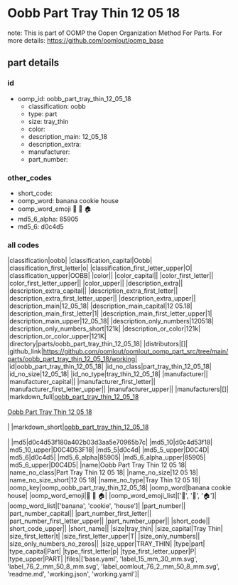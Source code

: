 # Oobb Part Tray Thin 12 05 18  

note: This is part of OOMP the Oopen Organization Method For Parts. For more details: https://github.com/oomlout/oomp_base

##  part details





### id
* oomp_id: oobb_part_tray_thin_12_05_18
  * classification: oobb
  * type: part
  * size: tray_thin
  * color: 
  * description_main: 12_05_18
  * description_extra: 
  * manufacturer: 
  * part_number: 

### other_codes
* short_code: 
* oomp_word: banana cookie house
* oomp_word_emoji :banana: :cookie: :house:
* md5_6_alpha: 85905
* md5_6: d0c4d5

### all codes 
|classification|oobb|
|classification_capital|Oobb|
|classification_first_letter|o|
|classification_first_letter_upper|O|
|classification_upper|OOBB|
|color||
|color_capital||
|color_first_letter||
|color_first_letter_upper||
|color_upper||
|description_extra||
|description_extra_capital||
|description_extra_first_letter||
|description_extra_first_letter_upper||
|description_extra_upper||
|description_main|12_05_18|
|description_main_capital|12 05.18|
|description_main_first_letter|1|
|description_main_first_letter_upper|1|
|description_main_upper|12_05_18|
|description_only_numbers|120518|
|description_only_numbers_short|121k|
|description_or_color|121k|
|description_or_color_upper|121K|
|directory|parts/oobb_part_tray_thin_12_05_18|
|distributors|[]|
|github_link|https://github.com/oomlout/oomlout_oomp_part_src/tree/main/parts/oobb_part_tray_thin_12_05_18/working|
|id|oobb_part_tray_thin_12_05_18|
|id_no_class|part_tray_thin_12_05_18|
|id_no_size|12_05_18|
|id_no_type|tray_thin_12_05_18|
|manufacturer||
|manufacturer_capital||
|manufacturer_first_letter||
|manufacturer_first_letter_upper||
|manufacturer_upper||
|manufacturers|[]|
|markdown_full|[oobb_part_tray_thin_12_05_18](https://github.com/oomlout/oomlout_oomp_part_src/tree/main/parts/oobb_part_tray_thin_12_05_18/working)<br>[](https://github.com/oomlout/oomlout_oomp_part_src/tree/main/parts/oobb_part_tray_thin_12_05_18/working)<br>[Oobb Part Tray Thin 12 05 18](https://github.com/oomlout/oomlout_oomp_part_src/tree/main/parts/oobb_part_tray_thin_12_05_18/working)<br><br>|
|markdown_short|[oobb_part_tray_thin_12_05_18](https://github.com/oomlout/oomlout_oomp_part_src/tree/main/parts/oobb_part_tray_thin_12_05_18/working)<br><br>|
|md5|d0c4d53f180a402b03d3aa5e70965b7c|
|md5_10|d0c4d53f18|
|md5_10_upper|D0C4D53F18|
|md5_5|d0c4d|
|md5_5_upper|D0C4D|
|md5_6|d0c4d5|
|md5_6_alpha|85905|
|md5_6_alpha_upper|85905|
|md5_6_upper|D0C4D5|
|name|Oobb Part Tray Thin 12 05 18|
|name_no_class|Part Tray Thin 12 05 18|
|name_no_size|12 05 18|
|name_no_size_short|12 05 18|
|name_no_type|Tray Thin 12 05 18|
|oomp_key|oomp_oobb_part_tray_thin_12_05_18|
|oomp_word|banana cookie house|
|oomp_word_emoji|:banana: :cookie: :house:|
|oomp_word_emoji_list|[':banana:', ':cookie:', ':house:']|
|oomp_word_list|['banana', 'cookie', 'house']|
|part_number||
|part_number_capital||
|part_number_first_letter||
|part_number_first_letter_upper||
|part_number_upper||
|short_code||
|short_code_upper||
|short_name||
|size|tray_thin|
|size_capital|Tray Thin|
|size_first_letter|t|
|size_first_letter_upper|T|
|size_only_numbers||
|size_only_numbers_no_zeros||
|size_upper|TRAY_THIN|
|type|part|
|type_capital|Part|
|type_first_letter|p|
|type_first_letter_upper|P|
|type_upper|PART|
|files|['base.yaml', 'label_15_mm_30_mm.svg', 'label_76_2_mm_50_8_mm.svg', 'label_oomlout_76_2_mm_50_8_mm.svg', 'readme.md', 'working.json', 'working.yaml']|
